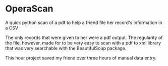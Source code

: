 # OperaScan
A quick python scan of a pdf to help a friend file her record's information in a CSV

The only records that were given to her were a pdf output. The regularity of the file, however, made for to be very easy to scan with a pdf to xml library that was very searchable with the BeautifulSoup package. 

This hour project saved my friend over three hours of manual data entry. 
